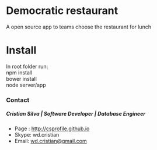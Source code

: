 # Democratic restaurant
A open source app to teams choose the restaurant for lunch

# Install
In root folder run:<br/>
npm install<br/>
bower install<br/>
node server/app<br/>

### Contact
##### Cristian Silva | Software Developer | Database Engineer
* Page : http://csprofile.github.io
* Skype: wd.cristian
* Email: wd.cristian@gmail.com
